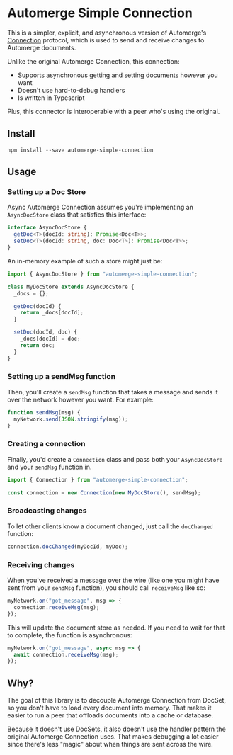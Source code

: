 # Automerge Simple Connection

This is a simpler, explicit, and asynchronous version of Automerge's [Connection](https://github.com/automerge/automerge/blob/master/src/connection.js) protocol, which is used to send and receive changes to Automerge documents.

Unlike the original Automerge Connection, this connection:

- Supports asynchronous getting and setting documents however you want
- Doesn't use hard-to-debug handlers
- Is written in Typescript

Plus, this connector is interoperable with a peer who's using the original.

## Install

```
npm install --save automerge-simple-connection
```

## Usage

### Setting up a Doc Store

Async Automerge Connection assumes you're implementing an `AsyncDocStore` class that satisfies this interface:

```ts
interface AsyncDocStore {
  getDoc<T>(docId: string): Promise<Doc<T>>;
  setDoc<T>(docId: string, doc: Doc<T>): Promise<Doc<T>>;
}
```

An in-memory example of such a store might just be:

```ts
import { AsyncDocStore } from "automerge-simple-connection";

class MyDocStore extends AsyncDocStore {
  _docs = {};

  getDoc(docId) {
    return _docs[docId];
  }

  setDoc(docId, doc) {
    _docs[docId] = doc;
    return doc;
  }
}
```

### Setting up a sendMsg function

Then, you'll create a `sendMsg` function that takes a message and sends it over the network however you want. For example:

```ts
function sendMsg(msg) {
  myNetwork.send(JSON.stringify(msg));
}
```

### Creating a connection

Finally, you'd create a `Connection` class and pass both your `AsyncDocStore` and your `sendMsg` function in.

```ts
import { Connection } from "automerge-simple-connection";

const connection = new Connection(new MyDocStore(), sendMsg);
```

### Broadcasting changes

To let other clients know a document changed, just call the `docChanged` function:

```ts
connection.docChanged(myDocId, myDoc);
```

### Receiving changes

When you've received a message over the wire (like one you might have sent from your `sendMsg` function), you should call `receiveMsg` like so:

```ts
myNetwork.on("got_message", msg => {
  connection.receiveMsg(msg);
});
```

This will update the document store as needed. If you need to wait for that to complete, the function is asynchronous:

```ts
myNetwork.on("got_message", async msg => {
  await connection.receiveMsg(msg);
});
```

## Why?

The goal of this library is to decouple Automerge Connection from DocSet, so you don't have to load every document into memory. That makes it easier to run a peer that offloads documents into a cache or database.

Because it doesn't use DocSets, it also doesn't use the handler pattern the original Automerge Connection uses. That makes debugging a lot easier since there's less "magic" about when things are sent across the wire.
